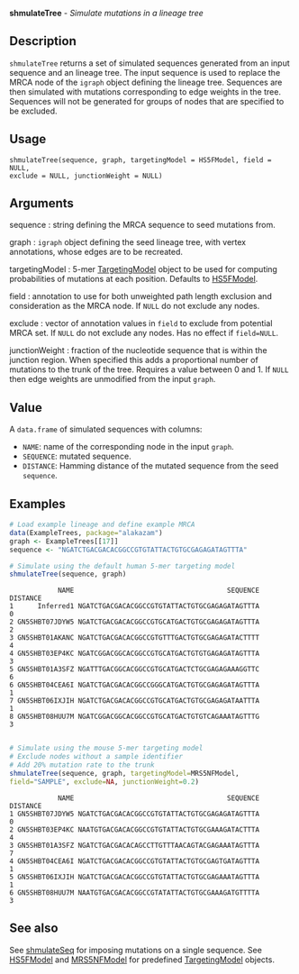 





**shmulateTree** - *Simulate mutations in a lineage tree*

Description
--------------------

`shmulateTree` returns a set of simulated sequences generated from an input sequence and an
lineage tree. The input sequence is used to replace the MRCA node of the `igraph` object
defining the lineage tree. Sequences are then simulated with mutations corresponding to edge 
weights in the tree. Sequences will not be generated for groups of nodes that are specified 
to be excluded.


Usage
--------------------
```
shmulateTree(sequence, graph, targetingModel = HS5FModel, field = NULL,
exclude = NULL, junctionWeight = NULL)
```

Arguments
-------------------

sequence
:   string defining the MRCA sequence to seed mutations from.

graph
:   `igraph` object defining the seed lineage tree, with 
vertex annotations, whose edges are to be recreated.

targetingModel
:   5-mer [TargetingModel](TargetingModel-class.md) object to be used for computing 
probabilities of mutations at each position. Defaults to
[HS5FModel](HS5FModel.md).

field
:   annotation to use for both unweighted path length exclusion and
consideration as the MRCA node. If `NULL` do not exclude 
any nodes.

exclude
:   vector of annotation values in `field` to exclude from potential
MRCA set. If `NULL` do not exclude any nodes. 
Has no effect if `field=NULL`.

junctionWeight
:   fraction of the nucleotide sequence that is within the junction 
region. When specified this adds a proportional number of  
mutations to the trunk of the tree. Requires a value between 
0 and 1. If `NULL` then edge weights are unmodified
from the input `graph`.



Value
-------------------

A `data.frame` of simulated sequences with columns:

+  `NAME`:      name of the corresponding node in the input 
`graph`.  
+  `SEQUENCE`:  mutated sequence.
+  `DISTANCE`:  Hamming distance of the mutated sequence from 
the seed `sequence`.




Examples
-------------------

```R
# Load example lineage and define example MRCA
data(ExampleTrees, package="alakazam")
graph <- ExampleTrees[[17]]
sequence <- "NGATCTGACGACACGGCCGTGTATTACTGTGCGAGAGATAGTTTA"

# Simulate using the default human 5-mer targeting model
shmulateTree(sequence, graph)

```


```
            NAME                                      SEQUENCE DISTANCE
1      Inferred1 NGATCTGACGACACGGCCGTGTATTACTGTGCGAGAGATAGTTTA        0
2 GN5SHBT07JDYW5 NGATCTGACGACACGGCCGTGCATGACTGTGCGAGAGATAGTTTA        2
3 GN5SHBT01AKANC NGATCTGACGACACGGCCGTGTTTGACTGTGCGAGAGATACTTTT        4
4 GN5SHBT03EP4KC NGATCGGACGGCACGGCCGTGCATGACTGTGTGAGAGATAGTTTA        3
5 GN5SHBT01A3SFZ NGATTTGACGGCACGGCCGTGCATGACTCTGCGAGAGAAAGGTTC        6
6 GN5SHBT04CEA6I NGATCTGACGACACGGCCGGGCATGACTGTGCGAGAGATAGTTTA        1
7 GN5SHBT06IXJIH NGATCTGACGACACGGCCGTGCATGACTGTGCGAGAGATAATTTA        1
8 GN5SHBT08HUU7M NGATCGGACGGCACGGCCGTGCATGACTGTGTCAGAAATAGTTTG        3

```


```R

# Simulate using the mouse 5-mer targeting model
# Exclude nodes without a sample identifier
# Add 20% mutation rate to the trunk
shmulateTree(sequence, graph, targetingModel=MRS5NFModel,
field="SAMPLE", exclude=NA, junctionWeight=0.2)
```


```
            NAME                                      SEQUENCE DISTANCE
1 GN5SHBT07JDYW5 NGATCTGACGACACGGCCGTGTATTACTGTGCGAGAGATAGTTTA        0
2 GN5SHBT03EP4KC NAATGTGACGACACGGCCGTGTATTACTGTGCGAAAGATACTTTA        4
3 GN5SHBT01A3SFZ NGATCTGACGACACAGCCTTGTTTAACAGTACGAGAAATAGTTTA        7
4 GN5SHBT04CEA6I NGATCTGACGACACGGCCGTGTATTACTGTGCGAGTGATAGTTTA        1
5 GN5SHBT06IXJIH NGATCTGACGACACGGCCGTGTATTACTGTGCGAGAAATAGTTTA        1
6 GN5SHBT08HUU7M NAATGTGACGACACGGCCGTATATTACTGTGCGAAAGATGTTTTA        3

```



See also
-------------------

See [shmulateSeq](shmulateSeq.md) for imposing mutations on a single sequence. 
See [HS5FModel](HS5FModel.md) and [MRS5NFModel](MRS5NFModel.md) for predefined 
[TargetingModel](TargetingModel-class.md) objects.



